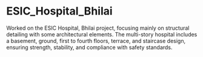 # ESIC_Hospital_Bhilai
Worked on the ESIC Hospital, Bhilai project, focusing mainly on structural detailing with some architectural elements. The multi-story hospital includes a basement, ground, first to fourth floors, terrace, and staircase design, ensuring strength, stability, and compliance with safety standards.
